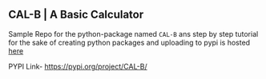 ## CAL-B | A Basic Calculator

 Sample Repo for the python-package named `CAL-B` ans step by step tutorial for the sake of creating python packages and uploading to pypi is hosted [here](https://swastkk.github.io/blogs/)

PYPI Link- https://pypi.org/project/CAL-B/
